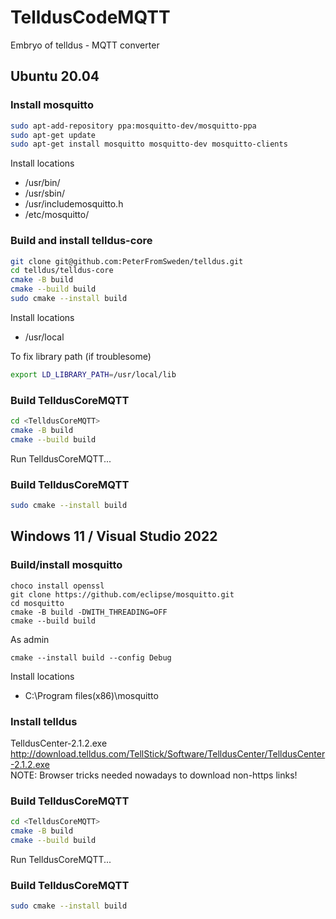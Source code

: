 # TelldusCodeMQTT
Embryo of telldus - MQTT converter

## Ubuntu 20.04
### Install mosquitto
```bash
sudo apt-add-repository ppa:mosquitto-dev/mosquitto-ppa
sudo apt-get update
sudo apt-get install mosquitto mosquitto-dev mosquitto-clients
```
Install locations  
+ /usr/bin/
+ /usr/sbin/
+ /usr/includemosquitto.h 
+ /etc/mosquitto/

### Build and install telldus-core
```bash
git clone git@github.com:PeterFromSweden/telldus.git
cd telldus/telldus-core
cmake -B build
cmake --build build
sudo cmake --install build

```
Install locations
+ /usr/local

To fix library path (if troublesome)
```bash
export LD_LIBRARY_PATH=/usr/local/lib
```

### Build TelldusCoreMQTT
```bash
cd <TelldusCoreMQTT>
cmake -B build
cmake --build build
```
Run TelldusCoreMQTT...

### Build TelldusCoreMQTT
```bash
sudo cmake --install build
```

## Windows 11 / Visual Studio 2022
### Build/install mosquitto
```batch
choco install openssl
git clone https://github.com/eclipse/mosquitto.git
cd mosquitto
cmake -B build -DWITH_THREADING=OFF
cmake --build build
```
As admin
```batch
cmake --install build --config Debug
```

Install locations  
+ C:\Program files(x86)\mosquitto

### Install telldus
TelldusCenter-2.1.2.exe 
http://download.telldus.com/TellStick/Software/TelldusCenter/TelldusCenter-2.1.2.exe  
NOTE: Browser tricks needed nowadays to download non-https links!


### Build TelldusCoreMQTT
```bash
cd <TelldusCoreMQTT>
cmake -B build
cmake --build build
```
Run TelldusCoreMQTT...

### Build TelldusCoreMQTT
```bash
sudo cmake --install build
```